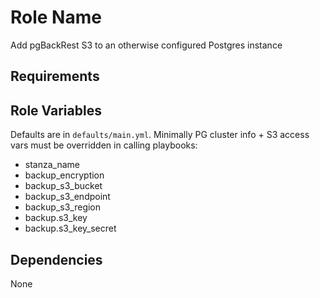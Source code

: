 Role Name
=========

Add pgBackRest S3 to an otherwise configured Postgres instance

Requirements
------------



Role Variables
--------------

Defaults are in `defaults/main.yml`. Minimally PG cluster info + S3 access vars must be overridden in calling playbooks:

- stanza_name
- backup_encryption
- backup_s3_bucket
- backup_s3_endpoint
- backup_s3_region
- backup.s3_key
- backup.s3_key_secret

Dependencies
------------

None
